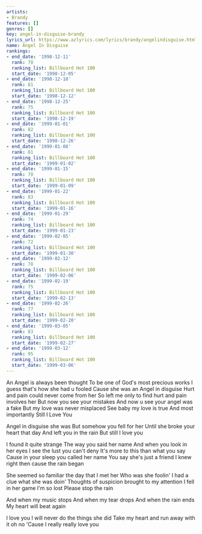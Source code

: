 ```yaml
---
artists:
- Brandy
features: []
genres: []
key: angel-in-disguise-brandy
lyrics_url: https://www.azlyrics.com/lyrics/brandy/angelindisguise.html
name: Angel In Disguise
rankings:
- end_date: '1998-12-11'
  rank: 78
  ranking_list: Billboard Hot 100
  start_date: '1998-12-05'
- end_date: '1998-12-18'
  rank: 81
  ranking_list: Billboard Hot 100
  start_date: '1998-12-12'
- end_date: '1998-12-25'
  rank: 75
  ranking_list: Billboard Hot 100
  start_date: '1998-12-19'
- end_date: '1999-01-01'
  rank: 82
  ranking_list: Billboard Hot 100
  start_date: '1998-12-26'
- end_date: '1999-01-08'
  rank: 81
  ranking_list: Billboard Hot 100
  start_date: '1999-01-02'
- end_date: '1999-01-15'
  rank: 78
  ranking_list: Billboard Hot 100
  start_date: '1999-01-09'
- end_date: '1999-01-22'
  rank: 83
  ranking_list: Billboard Hot 100
  start_date: '1999-01-16'
- end_date: '1999-01-29'
  rank: 74
  ranking_list: Billboard Hot 100
  start_date: '1999-01-23'
- end_date: '1999-02-05'
  rank: 72
  ranking_list: Billboard Hot 100
  start_date: '1999-01-30'
- end_date: '1999-02-12'
  rank: 78
  ranking_list: Billboard Hot 100
  start_date: '1999-02-06'
- end_date: '1999-02-19'
  rank: 75
  ranking_list: Billboard Hot 100
  start_date: '1999-02-13'
- end_date: '1999-02-26'
  rank: 77
  ranking_list: Billboard Hot 100
  start_date: '1999-02-20'
- end_date: '1999-03-05'
  rank: 83
  ranking_list: Billboard Hot 100
  start_date: '1999-02-27'
- end_date: '1999-03-12'
  rank: 95
  ranking_list: Billboard Hot 100
  start_date: '1999-03-06'
---
```



An Angel is always been thought
To be one of God's most precious works
I guess that's how she had u fooled
Cause she was an Angel in disguise
Hurt and pain could never come from her
So left me only to find hurt and pain involves her
But now you see your mistakes
And now u see your angel was a fake
But my love was never misplaced
See baby my love is true
And most importantly Still I Love You


Angel in disguise she was
But somehow you fell for her
Until she broke your heart that day
And left you in the rain
But still I love you

I found it quite strange
The way you said her name
And when you look in her eyes
I see the lust you can't deny
It's more to this than what you say
Cause in your sleep you called her name
You say she's just a friend
I knew right then cause the rain began



She seemed so familiar the day that I met her
Who was she foolin' I had a clue what she was doin'
Thoughts of suspicion brought to my attention
I fell in her game I'm so lost
Please stop the rain




And when my music stops
And when my tear drops
And when the rain ends
My heart will beat again



I love you
I will never do the things she did
Take my heart and run away with it oh no
'Cause I really really love you





